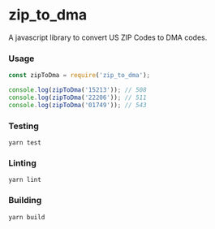 # zip_to_dma

A javascript library to convert US ZIP Codes to DMA codes.

### Usage


```javascript
const zipToDma = require('zip_to_dma');

console.log(zipToDma('15213')); // 508
console.log(zipToDma('22206')); // 511
console.log(zipToDma('01749')); // 543
```

### Testing

```
yarn test
```

### Linting

```
yarn lint
```

### Building

```
yarn build
```
